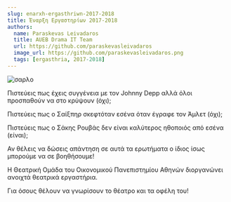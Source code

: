 ```yaml
---
slug: enarxh-ergasthriwn-2017-2018
title: Έναρξη Εργαστηρίων 2017-2018
authors:
  name: Paraskevas Leivadaros
  title: AUEB Drama IT Team
  url: https://github.com/paraskevasleivadaros
  image_url: https://github.com/paraskevasleivadaros.png
  tags: [ergasthria, 2017-2018]
---
```


![σαρλο](https://github.com/theatrikiopa/theatrikiopa.eu/assets/16403754/b53615c5-6cab-4342-acbe-332340149b85)

Πιστεύεις πως έχεις συγγένεια με τον Johnny Depp αλλά όλοι προσπαθούν να στο κρύψουν (όχι);

Πιστεύεις πως ο Σαίξπηρ σκεφτόταν εσένα όταν έγραφε τον Άμλετ (όχι);

Πιστεύεις πως ο Σάκης Ρουβάς δεν είναι καλύτερος ηθοποιός από εσένα (είναι);

Αν θέλεις να δώσεις απάντηση σε αυτά τα ερωτήματα ο ίδιος ίσως μπορούμε να σε βοηθήσουμε!

Η Θεατρική Ομάδα του Οικονομικού Πανεπιστημίου Αθηνών διοργανώνει ανοιχτά θεατρικά εργαστήρια.

Για όσους θέλουν να γνωρίσουν το θέατρο και τα οφέλη του!
